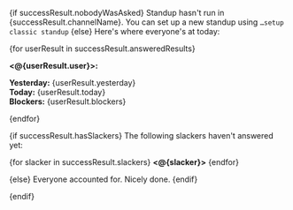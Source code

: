 {if successResult.nobodyWasAsked}
Standup hasn't run in {successResult.channelName}. You can set up a new standup using `…setup classic standup`
{else}
Here's where everyone's at today:

{for userResult in successResult.answeredResults}

**<@{userResult.user}>:** 

**Yesterday:** {userResult.yesterday}  
    **Today:** {userResult.today}  
 **Blockers:** {userResult.blockers}  

{endfor}

{if successResult.hasSlackers}
The following slackers haven't answered yet:

{for slacker in successResult.slackers}
**<@{slacker}>**
{endfor}

{else}
Everyone accounted for. Nicely done.
{endif}

{endif}